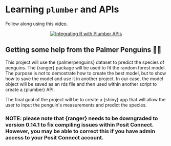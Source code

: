 # Learning `plumber` and APIs

Follow along using this [video](https://www.youtube.com/watch?v=J0Th2QRZ7Rk&t=199s).

<p align="center">
  <a href="http://www.youtube.com/watch?v=J0Th2QRZ7Rk">
    <img src="http://img.youtube.com/vi/J0Th2QRZ7Rk/0.jpg" alt="Integrating R with Plumber APIs">
  </a>
</p>

## Getting some help from the Palmer Penguins :wrench::penguin:

This project will use the {palmerpenguins} dataset to predict the species of penguins. The {ranger} package will be used to fit the random forest model. The purpose is not to demostrate how to create the best model, but to show how to save the model and use it in another project. In our case, the model object will be saved as an rds file and then used within another script to create a {plumber} API. 

The final goal of the project will be to create a {shiny} app that will allow the user to input the penguin's measurements and predict the species.



### NOTE: please note that {ranger} needs to be downgraded to version 0.14.1 to fix compiling issues within Posit Connect. However, you may be able to correct this if you have admin access to your Posit Connect account.
